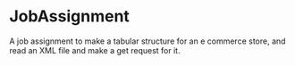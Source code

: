 # JobAssignment
A job assignment to make a tabular structure for an e commerce store, and read an XML file and make a get request for it.
